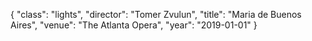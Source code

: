 {
  "class": "lights",
  "director": "Tomer Zvulun",
  "title": "Maria de Buenos Aires",
  "venue": "The Atlanta Opera",
  "year": "2019-01-01"
}